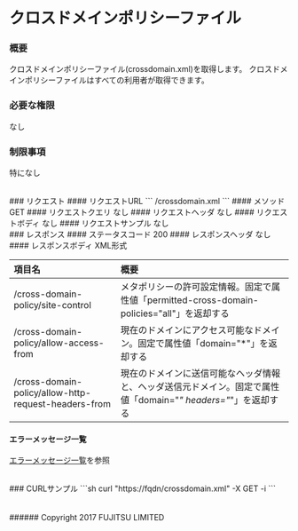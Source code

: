 # クロスドメインポリシーファイル
### 概要
クロスドメインポリシーファイル(crossdomain.xml)を取得します。
クロスドメインポリシーファイルはすべての利用者が取得できます。
### 必要な権限
なし
### 制限事項
特になし

<br>
### リクエスト
#### リクエストURL
```
/crossdomain.xml
```
#### メソッド
GET
#### リクエストクエリ
なし
#### リクエストヘッダ
なし
#### リクエストボディ
なし
#### リクエストサンプル
なし

<br>
### レスポンス
#### ステータスコード
200
#### レスポンスヘッダ
なし
#### レスポンスボディ
XML形式

|項目名<br>|概要<br>|
|:--|:--|
|/cross-domain-policy/site-control<br>|メタポリシーの許可設定情報。固定で属性値「permitted-cross-domain-policies="all"」を返却する<br>|
|/cross-domain-policy/allow-access-from<br>|現在のドメインにアクセス可能なドメイン。固定で属性値「domain="*"」を返却する<br>|
|/cross-domain-policy/allow-http-request-headers-from<br>|現在のドメインに送信可能なヘッダ情報と、ヘッダ送信元ドメイン。固定で属性値「domain="*" headers="*"」を返却する<br>|
#### エラーメッセージ一覧
[エラーメッセージ一覧](198_Error_Messages.html)を参照

<br>
### CURLサンプル
```sh
curl "https://fqdn/crossdomain.xml" -X GET -i
```
<br>
<br>
<br>
###### Copyright 2017    FUJITSU LIMITED

